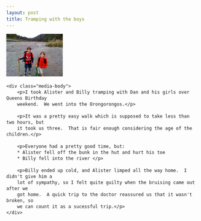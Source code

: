 ```yaml
---
layout: post
title: Tramping with the boys
---
```

<div class="media">
    <img src="/images/content/20130601-river1.jpg" alt="Boys by the river" class="rounded"/>

    <div class="media-body">
        <p>I took Alister and Billy tramping with Dan and his girls over Queens Birthday
        weekend.  We went into the Orongorongos.</p>

        <p>It was a pretty easy walk which is supposed to take less than two hours, but
        it took us three.  That is fair enough considering the age of the children.</p>

        <p>Everyone had a pretty good time, but:
        * Alister fell off the bunk in the hut and hurt his toe
        * Billy fell into the river </p>

        <p>Billy ended up cold, and Alister limped all the way home.  I didn't give him a
        lot of sympathy, so I felt quite guilty when the bruising came out after we
        got home.  A quick trip to the doctor reassured us that it wasn't broken, so
        we can count it as a sucessful trip.</p>
    </div>
</div>
